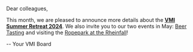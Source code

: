 Dear colleagues,

This month, we are pleased to announce more details about the **[VMI Summer Retreat 2024](#vmi-summer-retreat-2024)**.
We also invite you to our two events in May: [Beer Tasting](#beer-tasting) and visiting the [Ropepark at the Rheinfall](#ropepark)!

-- Your VMI Board
